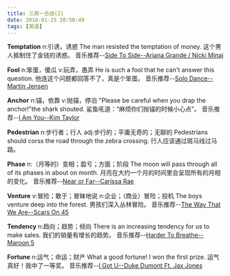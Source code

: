 ```yaml
---
title: 三周一总结(2)
date: 2018-01-25 20:50:49
tags: [英语]
---
```


**Temptation**
n:引诱，诱惑
The man resisted the temptation of money.
这个男人抵制住了金钱的诱惑。
音乐推荐--[Side To Side--Ariana Grande / Nicki Minaj](http://music.163.com/#/song?id=456370701)

**Fool**
n:笨蛋，傻瓜
v:玩弄，愚弄
He is such a fool that he can't answer this question.
他连这个问题都回答不了，真是个笨蛋。
音乐推荐--[Solo Dance--Martin Jensen](http://music.163.com/#/song?id=439076364)

<!-- more -->

**Anchor**
n:锚，依靠
v:抛锚，停泊
"Please be careful when you drap the anchor!"the shark shouted.
鲨鱼吼道：“麻烦你们抛锚的时候小心点”。
音乐推荐--[I Am You--Kim Taylor](http://music.163.com/#/song?id=2919622)

**Pedestrian**
n:步行者；行人
adj:步行的；平庸无奇的；无聊的
Pedestrians should corss the road through the zebra crossing.
行人应该通过斑马线过马路。

**Phase**
n:（月等的）变相；盈亏；方面；阶段
The moon will pass through all of its phases in about on month.
月亮在大约一个月的时间里会呈现所有的月相的变化。
音乐推荐--[Near or Far--Carissa Rae](http://music.163.com/#/song?id=2414984)

**Venture**
v:冒险；敢于；冒昧地说
n:企业；（商业）冒险；投机
The boys venture deep into the forest.
男孩们深入丛林冒险。
音乐推荐--[The Way That We Are--Scars On 45](http://music.163.com/#/song?id=19081690)

**Tendency**
n:趋向；趋势；倾向
There is an increasing tendency for us to make sales.
我们的销量有增长的趋势。
音乐推荐--[Harder To Breathe--Maroon 5](http://music.163.com/#/song?id=21253946)

**Fortune**
n:运气；命运；财产
What a good fortune! I won the first prize.
运气真好！我中了一等奖。
音乐推荐--[I Got U--Duke Dumont Ft. Jax Jones](http://music.163.com/#/song?id=28259612)